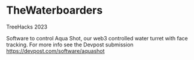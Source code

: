 # TheWaterboarders
TreeHacks 2023

Software to control Aqua Shot, our web3 controlled water turret with face tracking.
For more info see the Devpost submission https://devpost.com/software/aquashot
